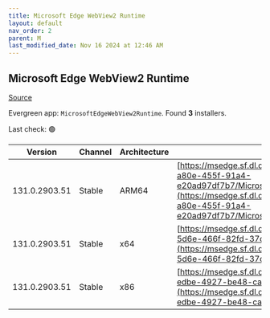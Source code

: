 ```yaml
---
title: Microsoft Edge WebView2 Runtime
layout: default
nav_order: 2
parent: M
last_modified_date: Nov 16 2024 at 12:46 AM
---
```


## Microsoft Edge WebView2 Runtime

[Source](https://developer.microsoft.com/en-us/microsoft-edge/webview2/)

Evergreen app: `MicrosoftEdgeWebView2Runtime`. Found **3** installers.

Last check: 🟢

| Version       | Channel | Architecture | URI                                                                                                                                                                                                                                                                                                                            |
| ------------- | ------- | ------------ | ------------------------------------------------------------------------------------------------------------------------------------------------------------------------------------------------------------------------------------------------------------------------------------------------------------------------------ |
| 131.0.2903.51 | Stable  | ARM64        | [https://msedge.sf.dl.delivery.mp.microsoft.com/filestreamingservice/files/0d154f9a-a80e-455f-91a4-e20ad97df7b7/MicrosoftEdgeWebView2RuntimeInstallerARM64.exe](https://msedge.sf.dl.delivery.mp.microsoft.com/filestreamingservice/files/0d154f9a-a80e-455f-91a4-e20ad97df7b7/MicrosoftEdgeWebView2RuntimeInstallerARM64.exe) |
| 131.0.2903.51 | Stable  | x64          | [https://msedge.sf.dl.delivery.mp.microsoft.com/filestreamingservice/files/16336785-5d6e-466f-82fd-37c292a21d7a/MicrosoftEdgeWebView2RuntimeInstallerX64.exe](https://msedge.sf.dl.delivery.mp.microsoft.com/filestreamingservice/files/16336785-5d6e-466f-82fd-37c292a21d7a/MicrosoftEdgeWebView2RuntimeInstallerX64.exe)     |
| 131.0.2903.51 | Stable  | x86          | [https://msedge.sf.dl.delivery.mp.microsoft.com/filestreamingservice/files/7c52b57c-edbe-4927-be48-cabcf7b533fe/MicrosoftEdgeWebView2RuntimeInstallerX86.exe](https://msedge.sf.dl.delivery.mp.microsoft.com/filestreamingservice/files/7c52b57c-edbe-4927-be48-cabcf7b533fe/MicrosoftEdgeWebView2RuntimeInstallerX86.exe)     |
